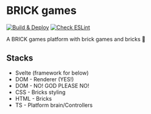 # BRICK games

[![Build & Deploy](https://github.com/ducng99/brick-games/actions/workflows/deploy.yml/badge.svg)](https://github.com/ducng99/brick-games/actions/workflows/deploy.yml)
[![Check ESLint](https://github.com/ducng99/brick-games/actions/workflows/lint.yml/badge.svg)](https://github.com/ducng99/brick-games/actions/workflows/lint.yml)

A BRICK games platform with brick games and bricks 🧱

## Stacks

- Svelte (framework for below)
- DOM - Renderer (YES!)
- DOM - NO! GOD PLEASE NO!
- CSS - Bricks styling
- HTML - Bricks
- TS - Platform brain/Controllers
